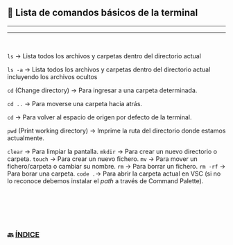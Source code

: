 ## 📌 Lista de comandos básicos de la terminal
---
---
<br>

`ls` → Lista todos los archivos y carpetas dentro del directorio actual

`ls -a` → Lista todos los archivos y carpetas dentro del directorio actual incluyendo los archivos ocultos

`cd` <nombre-de-la-carpeta> (Change directory) → Para ingresar a una carpeta determinada.

`cd ..` → Para moverse una carpeta hacia atrás.

`cd` → Para volver al espacio de origen por defecto de la terminal.

`pwd` (Print working directory) → Imprime la ruta del directorio donde estamos actualmente.

`clear` → Para limpiar la pantalla.
`mkdir` → Para crear un nuevo directorio o carpeta.
`touch` → Para crear un nuevo fichero.
`mv` → Para mover un fichero/carpeta o cambiar su nombre.
`rm` → Para borrar un fichero.
`rm -rf` → Para borar una carpeta.
`code .`→ Para abrir la carpeta actual en VSC (si no lo reconoce debemos instalar el _path_ a través de Command Palette).

<br>
<br>
<br>
<br>

### 🔙 [ÍNDICE](../ramp-up.md)
